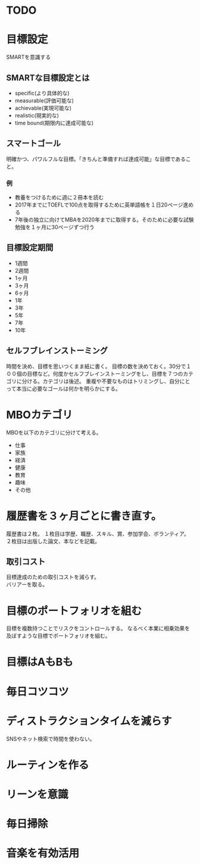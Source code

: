 # TODO

# 目標設定
SMARTを意識する

## SMARTな目標設定とは
* specific(より具体的な)
* measurable(評価可能な)
* achievable(実現可能な)
* realistic(現実的な)
* time bound(期限内に達成可能な)

## スマートゴール
明確かつ、パワルフルな目標。「きちんと準備すれば達成可能」な目標であること。
### 例
* 教養をつけるために週に２冊本を読む
* 2017年までにTOEFLで100点を取得するために英単語帳を１日20ページ進める
* 7年後の独立に向けてMBAを2020年までに取得する。そのために必要な試験勉強を１ヶ月に30ページずつ行う

## 目標設定期間
* 1週間
* 2週間
* 1ヶ月
* 3ヶ月
* 6ヶ月
* 1年
* 3年
* 5年
* 7年
* 10年

## セルフブレインストーミング
時間を決め、目標を思いつくまま紙に書く。
目標の数を決めておく。30分で１００個の目標など。何度かセルフブレインストーミングをし、目標を７つのカテゴリに分ける。カテゴリは後述。
重複や不要なものはトリミングし、自分にとって本当に必要なゴールは何かを明らかにする。

# MBOカテゴリ
MBOを以下のカテゴリに分けて考える。

* 仕事
* 家族
* 経済
* 健康
* 教育
* 趣味
* その他

# 履歴書を３ヶ月ごとに書き直す。
履歴書は２枚。
１枚目は学歴、職歴、スキル、賞、参加学会、ボランティア。
２枚目は出版した論文、本などを記載。

## 取引コスト
目標達成のための取引コストを減らす。  
バリアーを取る。

# 目標のポートフォリオを組む
目標を複数持つことでリスクをコントロールする。
なるべく本業に相乗効果を及ぼすような目標でポートフォリオを組む。

# 目標はAもBも

# 毎日コツコツ

# ディストラクションタイムを減らす
SNSやネット検索で時間を使わない。

# ルーティンを作る

# リーンを意識

# 毎日掃除

# 音楽を有効活用
